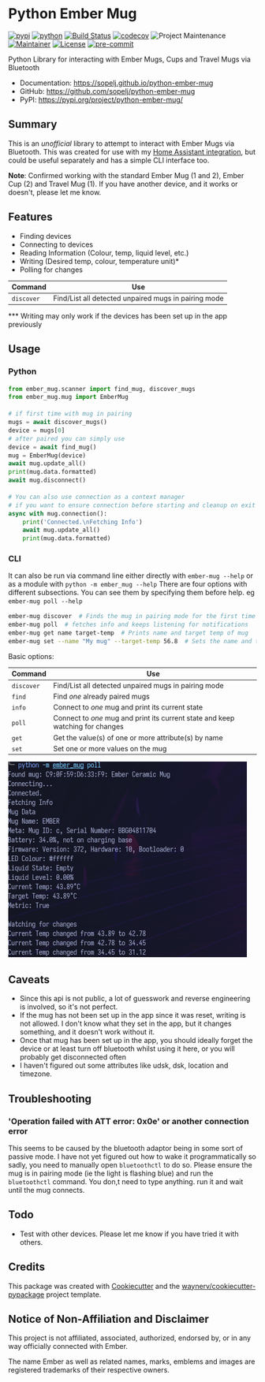 # Python Ember Mug

[![pypi](https://img.shields.io/pypi/v/python-ember-mug.svg)](https://pypi.org/project/python-ember-mug/)
[![python](https://img.shields.io/pypi/pyversions/python-ember-mug.svg)](https://pypi.org/project/python-ember-mug/)
[![Build Status](https://github.com/sopelj/python-ember-mug/actions/workflows/tests.yml/badge.svg)](https://github.com/sopelj/python-ember-mug/actions/workflows/tests.yml)
[![codecov](https://codecov.io/gh/sopelj/python-ember-mug/branch/main/graphs/badge.svg)](https://codecov.io/github/sopelj/python-ember-mug)
![Project Maintenance](https://img.shields.io/maintenance/yes/2023.svg)
[![Maintainer](https://img.shields.io/badge/maintainer-%40sopelj-blue.svg)](https://github.com/sopelj)
[![License](https://img.shields.io/github/license/sopelj/python-ember-mug.svg)](LICENSE.md)
[![pre-commit](https://img.shields.io/badge/pre--commit-enabled-brightgreen)](https://github.com/pre-commit/pre-commit)

Python Library for interacting with Ember Mugs, Cups and Travel Mugs via Bluetooth

* Documentation: <https://sopelj.github.io/python-ember-mug>
* GitHub: <https://github.com/sopelj/python-ember-mug>
* PyPI: <https://pypi.org/project/python-ember-mug/>

## Summary

This is an *unofficial* library to attempt to interact with Ember Mugs via Bluetooth.
This was created for use with my [Home Assistant integration](https://github.com/sopelj/hass-ember-mug-component),
but could be useful separately and has a simple CLI interface too.

**Note**: Confirmed working with the standard Ember Mug (1 and 2), Ember Cup (2) and Travel Mug (1). If you have another device, and it works or doesn't, please let me know.

## Features

* Finding devices
* Connecting to devices
* Reading Information (Colour, temp, liquid level, etc.)
* Writing (Desired temp, colour, temperature unit)*
* Polling for changes


| Command     | Use                                                                            |
|-------------|--------------------------------------------------------------------------------|
| `discover`  | Find/List all detected unpaired mugs in pairing mode                           |

*** Writing may only work if the devices has been set up in the app previously

## Usage

### Python

```python
from ember_mug.scanner import find_mug, discover_mugs
from ember_mug.mug import EmberMug

# if first time with mug in pairing
mugs = await discover_mugs()
device = mugs[0]
# after paired you can simply use
device = await find_mug()
mug = EmberMug(device)
await mug.update_all()
print(mug.data.formatted)
await mug.disconnect()

# You can also use connection as a context manager
# if you want to ensure connection before starting and cleanup on exit
async with mug.connection():
    print('Connected.\nFetching Info')
    await mug.update_all()
    print(mug.data.formatted)
```

### CLI

It can also be run via command line either directly with `ember-mug --help` or as a module with `python -m ember_mug --help`
There are four options with different subsections. You can see them by specifying them before help. eg `ember-mug poll --help`

```bash
ember-mug discover  # Finds the mug in pairing mode for the first time
ember-mug poll  # fetches info and keeps listening for notifications
ember-mug get name target-temp  # Prints name and target temp of mug
ember-mug set --name "My mug" --target-temp 56.8  # Sets the name and target temp to specified values
```

Basic options:

| Command     | Use                                                                            |
|-------------|--------------------------------------------------------------------------------|
| `discover`  | Find/List all detected unpaired mugs in pairing mode                           |
| `find`      | Find *one* already paired mugs                                                 |
| `info`      | Connect to *one* mug and print its current state                               |
| `poll`      | Connect to *one* mug and print its current state and keep watching for changes |
| `get`       | Get the value(s) of one or more attribute(s) by name                           |
| `set`       | Set one or more values on the mug                                              |


![CLI Example](./docs/images/cli-example.png)

## Caveats

- Since this api is not public, a lot of guesswork and reverse engineering is involved, so it's not perfect.
- If the mug has not been set up in the app since it was reset, writing is not allowed. I don't know what they set in the app, but it changes something, and it doesn't work without it.
- Once that mug has been set up in the app, you should ideally forget the device or at least turn off bluetooth whilst using it here, or you will probably get disconnected often
- I haven't figured out some attributes like udsk, dsk, location and timezone.

## Troubleshooting

### 'Operation failed with ATT error: 0x0e' or another connection error
This seems to be caused by the bluetooth adaptor being in some sort of passive mode. I have not yet figured out how to wake it programmatically so sadly, you need to manually open `bluetoothctl` to do so.
Please ensure the mug is in pairing mode (ie the light is flashing blue) and run the `bluetoothctl` command. You don,t need to type anything. run it and wait until the mug connects.

## Todo
- Test with other devices. Please let me know if you have tried it with others.

## Credits

This package was created with [Cookiecutter](https://github.com/audreyr/cookiecutter) and the [waynerv/cookiecutter-pypackage](https://github.com/waynerv/cookiecutter-pypackage) project template.

## Notice of Non-Affiliation and Disclaimer

This project is not affiliated, associated, authorized, endorsed by, or in any way officially connected with Ember.

The name Ember as well as related names, marks, emblems and images are registered trademarks of their respective owners.
